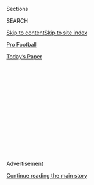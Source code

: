 <div id="app">

<div>

<div>

<div>

<div class="NYTAppHideMasthead css-1q2w90k e1suatyy0">

<div class="section css-ui9rw0 e1suatyy2">

<div class="css-eph4ug er09x8g0">

<div class="css-6n7j50">

</div>

<span class="css-1dv1kvn">Sections</span>

<div class="css-10488qs">

<span class="css-1dv1kvn">SEARCH</span>

</div>

[Skip to content](#site-content)[Skip to site index](#site-index)

</div>

<div id="masthead-section-label" class="css-1wr3we4 eaxe0e00">

[Pro
Football](https://www.nytimes3xbfgragh.onion/section/sports/football)

</div>

<div class="css-10698na e1huz5gh0">

</div>

</div>

<div id="masthead-bar-one" class="section hasLinks css-15hmgas e1csuq9d3">

<div class="css-uqyvli e1csuq9d0">

</div>

<div class="css-1uqjmks e1csuq9d1">

</div>

<div class="css-9e9ivx">

[](https://myaccount.nytimes3xbfgragh.onion/auth/login?response_type=cookie&client_id=vi)

</div>

<div class="css-1bvtpon e1csuq9d2">

[Today’s
Paper](https://www.nytimes3xbfgragh.onion/section/todayspaper)

</div>

</div>

</div>

</div>

<div data-aria-hidden="false">

<div id="site-content" data-role="main">

<div>

<div class="css-1aor85t" style="opacity:0.000000001;z-index:-1;visibility:hidden">

<div class="css-1hqnpie">

<div class="css-epjblv">

<span class="css-17xtcya">[Pro
Football](/section/sports/football)</span><span class="css-x15j1o">|</span><span class="css-fwqvlz">Washington
N.F.L. Team Owner Files Claims Hinting at a
Conspiracy</span>

</div>

<div class="css-k008qs">

<div class="css-1iwv8en">

<span class="css-18z7m18"></span>

<div>

</div>

</div>

<span class="css-1n6z4y">https://nyti.ms/2XL6xU1</span>

<div class="css-1705lsu">

<div class="css-4xjgmj">

<div class="css-4skfbu" data-role="toolbar" data-aria-label="Social Media Share buttons, Save button, and Comments Panel with current comment count" data-testid="share-tools">

  - 
  - 
  - 
  - 
    
    <div class="css-6n7j50">
    
    </div>

  - 

</div>

</div>

</div>

</div>

</div>

</div>

<div class="css-13pd83m">

</div>

<div id="top-wrapper" class="css-1sy8kpn">

<div id="top-slug" class="css-l9onyx">

Advertisement

</div>

[Continue reading the main
story](#after-top)

<div class="ad top-wrapper" style="text-align:center;height:100%;display:block;min-height:250px">

<div id="top" class="place-ad" data-position="top" data-size-key="top">

</div>

</div>

<div id="after-top">

</div>

</div>

<div>

<div id="sponsor-wrapper" class="css-1hyfx7x">

<div id="sponsor-slug" class="css-19vbshk">

Supported by

</div>

[Continue reading the main
story](#after-sponsor)

<div id="sponsor" class="ad sponsor-wrapper" style="text-align:center;height:100%;display:block">

</div>

<div id="after-sponsor">

</div>

</div>

<div class="css-186x18t">

</div>

<div class="css-1vkm6nb ehdk2mb0">

# Washington N.F.L. Team Owner Files Claims Hinting at a Conspiracy

</div>

Daniel Snyder is seeking documents from a former employee to bolster his
case asserting a campaign to damage him is being waged as shareholders
seek to sell their stake in the team.

<div class="css-79elbk" data-testid="photoviewer-wrapper">

<div class="css-z3e15g" data-testid="photoviewer-wrapper-hidden">

</div>

<div class="css-1a48zt4 ehw59r15" data-testid="photoviewer-children">

![<span class="css-16f3y1r e13ogyst0" data-aria-hidden="true">Daniel
Snyder has owned the N.F.L. team in Washington, D.C., since
1999.</span><span class="css-cnj6d5 e1z0qqy90" itemprop="copyrightHolder"><span class="css-1ly73wi e1tej78p0">Credit...</span><span><span>Adrian
Kraus/Associated
Press</span></span></span>](https://static01.graylady3jvrrxbe.onion/images/2020/08/10/sports/10nfl-snyder-1/merlin_174402759_b0bc0aa4-215e-4ac8-a7cf-6f17cd133320-articleLarge.jpg?quality=75&auto=webp&disable=upscale)

</div>

</div>

<div class="css-18e8msd">

<div class="css-pdw9fk epjyd6m0">

<div class="css-1txwxcy ey68jwv0" data-aria-hidden="true">

[![Ken
Belson](https://static01.graylady3jvrrxbe.onion/images/2018/02/16/multimedia/author-ken-belson/author-ken-belson-thumbLarge.jpg
"Ken Belson")](https://www.nytimes3xbfgragh.onion/by/ken-belson)[![Katherine
Rosman](https://static01.graylady3jvrrxbe.onion/images/2019/03/22/multimedia/author-katherine-rosman/author-katherine-rosman-thumbLarge-v2.png
"Katherine Rosman")](https://www.nytimes3xbfgragh.onion/by/katherine-rosman)

</div>

<div class="css-1baulvz">

By [<span class="css-1baulvz" itemprop="name">Ken
Belson</span>](https://www.nytimes3xbfgragh.onion/by/ken-belson) and
[<span class="css-1baulvz last-byline" itemprop="name">Katherine
Rosman</span>](https://www.nytimes3xbfgragh.onion/by/katherine-rosman)

</div>

</div>

  - 
    
    <div class="css-ld3wwf e16638kd2">
    
    Published Aug. 10, 2020Updated Aug. 26,
    2020
    
    </div>

  - 
    
    <div class="css-4xjgmj">
    
    <div class="css-pvvomx" data-role="toolbar" data-aria-label="Social Media Share buttons, Save button, and Comments Panel with current comment count" data-testid="share-tools">
    
      - 
      - 
      - 
      - 
        
        <div class="css-6n7j50">
        
        </div>
    
      - 
    
    </div>
    
    </div>

</div>

</div>

<div class="section meteredContent css-1r7ky0e" name="articleBody" itemprop="articleBody">

<div class="css-1fanzo5 StoryBodyCompanionColumn">

<div class="css-53u6y8">

Daniel Snyder, the owner of the Washington Football Team, has accused a
disgruntled former team employee of taking money and assisting in a
campaign to spread damaging information against him, his latest effort
to fight back attacks on his ownership of the N.F.L. club.

In a filing on Monday in Federal District Court in Alexandria, Va.,
Snyder asked for access to documents that the former employee,
[Mary-Ellen
Blair](http://prod.static.redskins.clubs.nfl.com/assets/docs/Washington-Redskins-Media-Guide.pdf),
who was an executive assistant in the front office, has, including
confidential team records, that might bolster his [defamation case
against an Indian media
company](https://www.nytimes3xbfgragh.onion/2020/08/07/sports/dan-snyder-washington-nfl-defamation-lawsuit.html)
that he contends published defamatory rumors about him.

“We are aggressively pursuing Mary-Ellen Blair, a disgruntled former
employee who is clearly in the pocket of another and complicit in this
scheme to defame Mr. Snyder, in order to ensure that the full weight of
the law comes down heavily on all those responsible for these heinous
acts,” one of Snyder’s lawyers, Joe Tacopina, said in a statement.

The filing, known as a request for discovery, was made three days after
Snyder filed a defamation lawsuit in New Delhi against Media
Entertainment Arts WorldWide, whose parent company is in India. Media
Entertainment Arts WorldWide published articles on its website in July
that Snyder considered slanderous and that have since been taken down.
Snyder accused the company of accepting money to publish the articles.
He wants to identify who paid for them.

</div>

</div>

<div class="css-1fanzo5 StoryBodyCompanionColumn">

<div class="css-53u6y8">

Nirnay Chowdhary, a founder of M.E.A. WorldWide, admitted errors were
made in the publication of the articles, but he denied that his company
accepted money in exchange for their publication.

The case comes amid a growing battle between Snyder and three of his
largest minority shareholders, who have been seeking to sell their
stakes, which amount to roughly 40 percent of the team. The minority
shareholders, including Frederick W. Smith, the chairman of FedEx, hired
an investment banker to broker a sale. Snyder has shown no interest in
selling his majority stake in the team, which he has owned since 1999.

While Snyder pursues the source of the articles, he has also hired an
investigator to look into accusations, detailed in a Washington Post
report, of [widespread sexual
harassment](https://www.nytimes3xbfgragh.onion/2020/07/16/sports/football/washington-sexual-assault-harassment-dan-snyder.html)
in the team’s front office, which he has not denied. In July, he agreed
to drop the team’s name and logo after many years of protests by Native
American groups and others who considered it racist. Snyder was
pressured by several sponsors, most notably FedEx, which threatened to
sever its multimillion-dollar stadium naming rights deal if the team
name was not changed.

According to the filing on Monday, Blair, starting in late May or early
June, started reaching out to current and former team employees seeking
information that would discredit the team owner. In July, she called
someone that the filing describes as a team employee who works daily
with Snyder and said the person could “probably make a lot of money” by
providing damaging information about Snyder, the filing said.

Reached briefly by phone on Monday, Blair said she was unaware of the
filing. “That’s funny,” she said when told of some of the details
included in it. She didn’t respond to further request for comment.

</div>

</div>

<div class="css-1fanzo5 StoryBodyCompanionColumn">

<div class="css-53u6y8">

In an emailed statement, Lisa J. Banks, Blair’s lawyer, said that
Snyder’s naming of her in the filing is “an obvious and inappropriate
attempt to silence Ms. Blair and others who may wish to communicate with
legitimate news organizations about the culture of sexism, harassment
and abuse that has existed at the highest levels of the Washington
Football Team.”

The filing also said Blair told a personal employee of Snyder’s and two
other team employees that “she was in contact with and working in
coordination with a third party” and that she and that third party were
involved in preparing articles that were going to be damaging to Snyder.
The third party, she told them, was not a journalist, but was “well
known to each of the involved persons.”

According to the filing, Blair also told a team employee who has
frequent contact with Snyder that she had been told by someone not
employed by The Washington Post, but well known to this employee, that
an article would be published in the newspaper in approximately a week
that would not be “good for Dan.” This was weeks before rumors about the
subject of the article began circulating on social media.

According to the filing, Blair also told a “longtime personal employee”
of Snyder’s before the social media whispering about the publication of
damaging stories that “something big was going to happen.” Blair also
told this employee that “several of the team’s minority owners did not
want to do business” with Snyder any longer.

In the filing, Snyder said Blair left the team on bad terms and “has
since admitted to having absconded with confidential information”
belonging to the team. The filing also describes what it says are
Blair’s financial difficulties and says that while she worked for the
team, her wages were garnished.

Snyder contended that she has an unidentified “financial benefactor” who
has provided discounted rent in luxury apartment buildings in Virginia
that are connected to a minority shareholder who is seeking to sell his
stake.

[Tracy
Schar](https://ir.comstockcompanies.com/governance/board-of-directors/person-details/default.aspx?ItemId=85483487-ac3c-4167-8922-9b2ef50ddfce),
the daughter of Dwight Schar, one of the team’s minority shareholders
seeking to sell, is senior vice president for marketing and brand
management at Comstock Holding Companies, the real estate development
company that manages the building where Blair lives. Two other members
of Comstock’s board worked for Red Zone Capital, which is co-owned by
Dwight Schar and Snyder, according to a [2018 government
filing](https://www.sec.gov/Archives/edgar/data/1299969/000119312518195633/d612406d8k.htm).

</div>

</div>

<div class="css-1fanzo5 StoryBodyCompanionColumn">

<div class="css-53u6y8">

Snyder, in the filing, requested the right to have access to documents
from Blair and Comstock to gather more material to bolster his
defamation suit in India against Media Entertainment Arts WorldWide.

</div>

</div>

<div>

</div>

</div>

<div>

</div>

<div>

</div>

<div>

</div>

<div>

<div id="bottom-wrapper" class="css-1ede5it">

<div id="bottom-slug" class="css-l9onyx">

Advertisement

</div>

[Continue reading the main
story](#after-bottom)

<div id="bottom" class="ad bottom-wrapper" style="text-align:center;height:100%;display:block;min-height:90px">

</div>

<div id="after-bottom">

</div>

</div>

</div>

</div>

</div>

## Site Index

<div>

</div>

## Site Information Navigation

  - [© <span>2020</span> <span>The New York Times
    Company</span>](https://help.nytimes3xbfgragh.onion/hc/en-us/articles/115014792127-Copyright-notice)

<!-- end list -->

  - [NYTCo](https://www.nytco.com/)
  - [Contact
    Us](https://help.nytimes3xbfgragh.onion/hc/en-us/articles/115015385887-Contact-Us)
  - [Work with us](https://www.nytco.com/careers/)
  - [Advertise](https://nytmediakit.com/)
  - [T Brand Studio](http://www.tbrandstudio.com/)
  - [Your Ad
    Choices](https://www.nytimes3xbfgragh.onion/privacy/cookie-policy#how-do-i-manage-trackers)
  - [Privacy](https://www.nytimes3xbfgragh.onion/privacy)
  - [Terms of
    Service](https://help.nytimes3xbfgragh.onion/hc/en-us/articles/115014893428-Terms-of-service)
  - [Terms of
    Sale](https://help.nytimes3xbfgragh.onion/hc/en-us/articles/115014893968-Terms-of-sale)
  - [Site
    Map](https://spiderbites.nytimes3xbfgragh.onion)
  - [Help](https://help.nytimes3xbfgragh.onion/hc/en-us)
  - [Subscriptions](https://www.nytimes3xbfgragh.onion/subscription?campaignId=37WXW)

</div>

</div>

</div>

</div>
